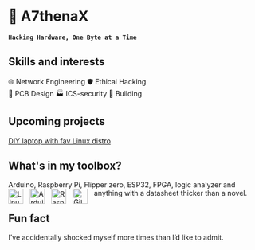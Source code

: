 # 💾 A7thenaX

**`Hacking Hardware, One Byte at a Time`**

## Skills and interests
🌐 Network Engineering
🛡️ Ethical Hacking  
🔬 PCB Design
🏭 ICS-security
🔧 Building

## Upcoming projects
[DIY laptop with fav Linux distro ](https://frame.work/be/en/laptop12)
  
## What's in my toolbox?
Arduino, Raspberry Pi, Flipper zero, ESP32, FPGA, logic analyzer and anything with a datasheet thicker than a novel.
<img align="left" alt="Linux" width="30px" style="padding-right:10px;" src="https://cdn.jsdelivr.net/gh/devicons/devicon/icons/linux/linux-original.svg" />
<img align="left" alt="Arduino" width="30px" style="padding-right:10px;" src="https://cdn.jsdelivr.net/gh/devicons/devicon/icons/arduino/arduino-original.svg" />
<img align="left" alt="Raspberry Pi" width="30px" style="padding-right:10px;" src="https://cdn.jsdelivr.net/gh/devicons/devicon/icons/raspberrypi/raspberrypi-original.svg" />
<img align="left" alt="GitHub" width="30px" style="padding-right:10px;" src="https://cdn.jsdelivr.net/gh/devicons/devicon/icons/github/github-original.svg" />

## Fun fact
I’ve accidentally shocked myself more times than I’d like to admit.
